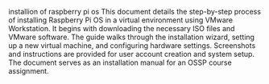 installion of raspberry pi os This document details the step-by-step process of installing Raspberry Pi OS in a virtual environment using VMware Workstation.
It begins with downloading the necessary ISO files and VMware software.
The guide walks through the installation wizard, setting up a new virtual machine,
 and configuring hardware settings. Screenshots and instructions are provided for user
account creation and system setup. The document serves as an installation manual for an OSSP course assignment.
